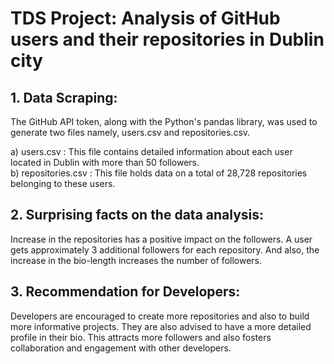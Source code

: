 # TDS Project: Analysis of GitHub users and their repositories in Dublin city

## 1. Data Scraping:
The GitHub API token, along with the Python's pandas library, was used to generate two files namely, users.csv and repositories.csv.

a) users.csv : This file contains detailed information about each user located in Dublin with more than 50 followers.  
b) repositories.csv : This file holds data on a total of 28,728 repositories belonging to these users.

## 2. Surprising facts on the data analysis:
Increase in the repositories has a positive impact on the followers. A user gets approximately 3 additional followers for each repository. And also, the increase in the bio-length increases the number of followers.

## 3. Recommendation for Developers:
Developers are encouraged to create more repositories and also to build more informative projects. They are also advised to have a more detailed profile in their bio. This attracts more followers and also fosters collaboration and engagement with other developers.
